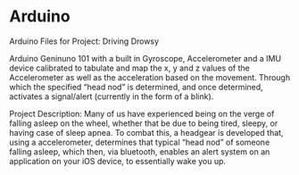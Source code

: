 # Arduino
Arduino Files for Project: Driving Drowsy 

Arduino Geninuno 101 with a built in Gyroscope, Accelerometer and a IMU device calibrated to tabulate and map the x, y and z values of the Accelerometer as well as the acceleration based on the movement. Through which the specified “head nod” is determined, and once determined, activates a signal/alert (currently in the form of a blink). 

Project Description: 
	Many of us have experienced being on the verge of falling asleep on the wheel, whether that be due to being tired, sleepy, or having case of sleep apnea. To combat this, a headgear is developed that, using a accelerometer, determines that typical “head nod” of someone falling asleep, which then, via bluetooth, enables an alert system on an application on your iOS device, to essentially wake you up. 
